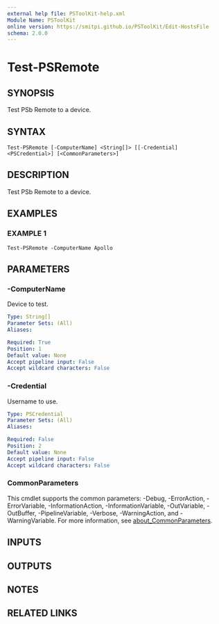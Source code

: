 ```yaml
---
external help file: PSToolKit-help.xml
Module Name: PSToolKit
online version: https://smitpi.github.io/PSToolKit/Edit-HostsFile
schema: 2.0.0
---
```


# Test-PSRemote

## SYNOPSIS
Test PSb Remote to a device.

## SYNTAX

```
Test-PSRemote [-ComputerName] <String[]> [[-Credential] <PSCredential>] [<CommonParameters>]
```

## DESCRIPTION
Test PSb Remote to a device.

## EXAMPLES

### EXAMPLE 1
```
Test-PSRemote -ComputerName Apollo
```

## PARAMETERS

### -ComputerName
Device to test.

```yaml
Type: String[]
Parameter Sets: (All)
Aliases:

Required: True
Position: 1
Default value: None
Accept pipeline input: False
Accept wildcard characters: False
```

### -Credential
Username to use.

```yaml
Type: PSCredential
Parameter Sets: (All)
Aliases:

Required: False
Position: 2
Default value: None
Accept pipeline input: False
Accept wildcard characters: False
```

### CommonParameters
This cmdlet supports the common parameters: -Debug, -ErrorAction, -ErrorVariable, -InformationAction, -InformationVariable, -OutVariable, -OutBuffer, -PipelineVariable, -Verbose, -WarningAction, and -WarningVariable. For more information, see [about_CommonParameters](http://go.microsoft.com/fwlink/?LinkID=113216).

## INPUTS

## OUTPUTS

## NOTES

## RELATED LINKS
